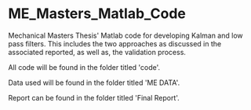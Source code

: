 # ME_Masters_Matlab_Code
Mechanical Masters Thesis' Matlab code for developing Kalman and low pass filters. This includes the two approaches as discussed in the associated reported, as well as, the validation process. 

All code will be found in the folder titled 'code'. 

Data used will be found in the folder titled 'ME DATA'. 

Report can be found in the folder titled 'Final Report'. 
